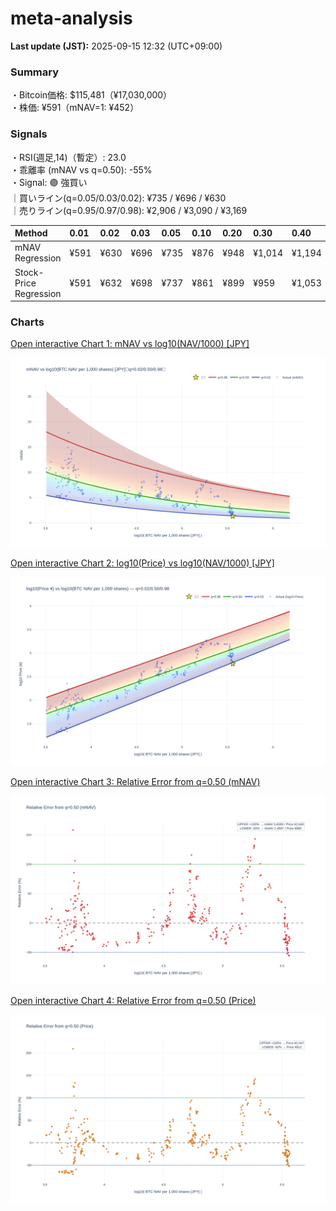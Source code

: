 # meta-analysis


<!--REPORT:START-->
**Last update (JST):** 2025-09-15 12:32 (UTC+09:00)

### Summary
・Bitcoin価格: $115,481（¥17,030,000）  
・株価: ¥591（mNAV=1: ¥452）

### Signals
・RSI(週足,14)（暫定）: 23.0  
・乖離率 (mNAV vs q=0.50): -55%  
・Signal: 🟣 強買い  
｜買いライン(q=0.05/0.03/0.02): ¥735 / ¥696 / ¥630  
｜売りライン(q=0.95/0.97/0.98): ¥2,906 / ¥3,090 / ¥3,169

| Method                 | 0.01   | 0.02   | 0.03   | 0.05   | 0.10   | 0.20   | 0.30   | 0.40   | 0.50   | 0.60   | 0.70   | 0.80   | 0.90   | 0.95   | 0.97   | 0.98   | 0.99   |
|:-----------------------|:-------|:-------|:-------|:-------|:-------|:-------|:-------|:-------|:-------|:-------|:-------|:-------|:-------|:-------|:-------|:-------|:-------|
| mNAV Regression        | ¥591   | ¥630   | ¥696   | ¥735   | ¥876   | ¥948   | ¥1,014 | ¥1,194 | ¥1,320 | ¥1,484 | ¥1,697 | ¥2,157 | ¥2,675 | ¥2,906 | ¥3,090 | ¥3,169 | ¥3,132 |
| Stock-Price Regression | ¥591   | ¥632   | ¥698   | ¥737   | ¥861   | ¥899   | ¥959   | ¥1,053 | ¥1,224 | ¥1,302 | ¥1,521 | ¥2,046 | ¥2,409 | ¥2,726 | ¥2,814 | ¥2,852 | ¥2,924 |

### Charts
[Open interactive Chart 1: mNAV vs log10(NAV/1000) [JPY]](https://tkzm240.github.io/meta-analysis/fig1.html)

![fig1](assets/fig1.png)

[Open interactive Chart 2: log10(Price) vs log10(NAV/1000) [JPY]](https://tkzm240.github.io/meta-analysis/fig2.html)

![fig2](assets/fig2.png)

[Open interactive Chart 3: Relative Error from q=0.50 (mNAV)](https://tkzm240.github.io/meta-analysis/fig3.html)

![fig3](assets/fig3.png)

[Open interactive Chart 4: Relative Error from q=0.50 (Price)](https://tkzm240.github.io/meta-analysis/fig4.html)

![fig4](assets/fig4.png)
<!--REPORT:END-->
